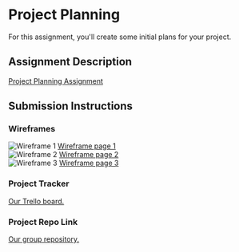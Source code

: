 # Project Planning
For this assignment, you'll create some initial plans for your project.

## Assignment Description
[Project Planning Assignment](https://education.launchcode.org/liftoff/modules/assignments/project-planning)

## Submission Instructions

### Wireframes
![Wireframe 1](https://user-images.githubusercontent.com/40483016/129488578-cdd065a7-6913-4350-bfa3-ab1948271a02.png)
[Wireframe page 1](https://app.moqups.com/fKp35s5Idx/edit/page/ad64222d5)<br>
![Wireframe 2](https://user-images.githubusercontent.com/40483016/129488598-f2025033-46e3-4f05-998d-2ecf430f441e.png)
[Wireframe page 2](https://app.moqups.com/fKp35s5Idx/view/page/a0824b714)<br>
![Wireframe 3](https://user-images.githubusercontent.com/40483016/129488622-945bcee5-ec23-4b0f-9330-611a7ab78b5a.png)
[Wireframe page 3](https://app.moqups.com/fKp35s5Idx/view/page/a3f1a5dce)<br>

### Project Tracker

[Our Trello board.](https://trello.com/b/gROIclL6/sneekr)

### Project Repo Link

[Our group repository.](https://github.com/LaunchCodeLiftoffProjects/meagan-group-a)
